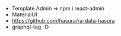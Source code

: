- Template Admin => npm i react-admin
- MaterialUI
- https://github.com/hasura/ra-data-hasura
- graphql-tag -D